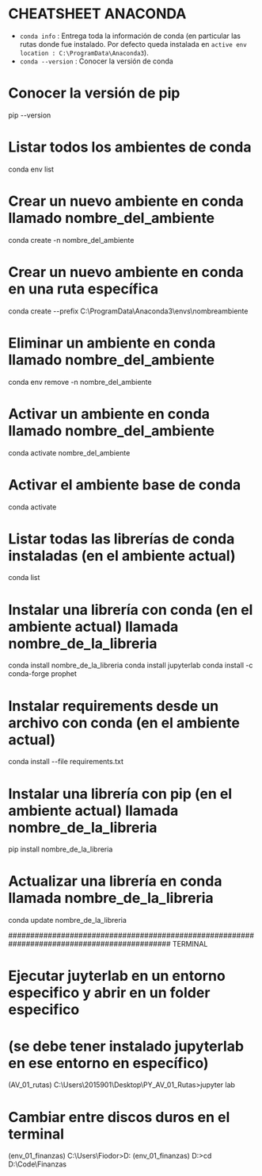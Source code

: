 # CHEATSHEET ANACONDA

- `conda info` : Entrega toda la información de conda (en particular las rutas donde fue instalado. Por defecto queda instalada en  `active env location : C:\ProgramData\Anaconda3`).
- `conda --version` : Conocer la versión de conda


# Conocer la versión de pip
pip --version

# Listar todos los ambientes de conda
conda env list

# Crear un nuevo ambiente en conda llamado nombre_del_ambiente
conda create -n nombre_del_ambiente

# Crear un nuevo ambiente en conda en una ruta específica
conda create --prefix C:\ProgramData\Anaconda3\envs\nombreambiente

# Eliminar un ambiente en conda llamado nombre_del_ambiente
conda env remove -n nombre_del_ambiente

# Activar un ambiente en conda llamado nombre_del_ambiente
conda activate nombre_del_ambiente

# Activar el ambiente base de conda
conda activate

# Listar todas las librerías de conda instaladas (en el ambiente actual)
conda list

# Instalar una librería con conda (en el ambiente actual) llamada nombre_de_la_libreria
conda install nombre_de_la_libreria
conda install jupyterlab
conda install -c conda-forge prophet

# Instalar requirements desde un archivo con conda (en el ambiente actual)
conda install --file requirements.txt

# Instalar una librería con pip (en el ambiente actual) llamada nombre_de_la_libreria
pip install nombre_de_la_libreria

# Actualizar una librería en conda llamada nombre_de_la_libreria
conda update nombre_de_la_libreria

#############################################################################################
TERMINAL
# Ejecutar juyterlab en un entorno especifico y abrir en un folder especifico
# (se debe tener instalado jupyterlab en ese entorno en específico)
(AV_01_rutas) C:\Users\2015901\Desktop\PY_AV_01_Rutas>jupyter lab

# Cambiar entre discos duros en el terminal
(env_01_finanzas) C:\Users\Fiodor>D:
(env_01_finanzas) D:\>cd D:\Code\Finanzas







